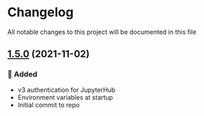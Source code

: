 # Changelog
All notable changes to this project will be documented in this file

## [1.5.0] (2021-11-02)
### 🚀 Added
- v3 authentication for JupyterHub
- Environment variables at startup
- Initial commit to repo

[1.5.0]: https://github.com/scinco-project/jhub/releases/tag/v1.5.0
